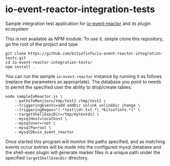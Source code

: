 # io-event-reactor-integration-tests

Sample integration test application for [io-event-reactor](https://github.com/bitsofinfo/io-event-reactor) and its plugin ecosystem

This is not available as NPM module. To use it, simple clone this repository, go the root of the project and type

```
git clone https://github.com/bitsofinfo/io-event-reactor-integration-tests.git
cd io-event-reactor-integration-tests/
npm install .
```

You can run the sample `io-event-reactor` instance by running it as follows (replace the parameters as appropriate). The database
you point to needs to permit the specified user the ability to drop/create tables:

```
node sampleIoReactor.js \
    --pathsToMonitor=/tmp/test1 /tmp/test2 \
    --triggeringEvents=add addDir unlink unlinkDir change \
    --triggeringRegex="(.*test\\d+.txt.*|.*bitsofinfo.*)" \
    --targetShellExecDir=/tmp/mytestdir \
    --mysqlHost=localhost \
    --mysqlUser=root \
    --mysqlPw=root \
    --mysqlDb=io_event_reactor
```

Once started this program will monitor the paths specified, and as matching events
occur entries will be made into the configured mysql database and the shell-exec plugin
will generate marker files in a unique path under the specified `targetShellExecDir` directory.
